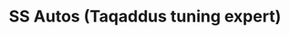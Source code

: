 ---
title: "SS Autos (Taqaddus tuning expert)"
url: /karachi/ss-autos-taqaddus-tuning-expert/
shop: shop
---